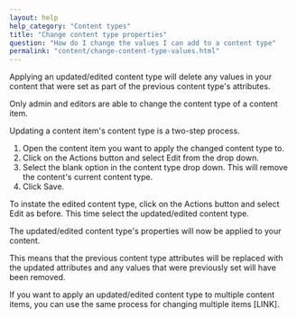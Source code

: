 ```yaml
---
layout: help
help_category: "Content types"
title: "Change content type properties"
question: "How do I change the values I can add to a content type"
permalink: "content/change-content-type-values.html"
---
```


Applying an updated/edited content type will delete any values in your
content that were set as part of the previous content type\'s
attributes.

Only admin and editors are able to change the content type of a content
item.

Updating a content item\'s content type is a two-step process.

1.  Open the content item you want to apply the changed content type to.
2.  Click on the Actions button and select Edit from the drop down.
3.  Select the blank option in the content type drop down. This will
    remove the content\'s current content type.
4.  Click Save.

To instate the edited content type, click on the Actions button and
select Edit as before. This time select the updated/edited content type.

The updated/edited content type\'s properties will now be applied to
your content.

This means that the previous content type attributes will be replaced
with the updated attributes and any values that were previously set will
have been removed.

If you want to apply an updated/edited content type to multiple content
items, you can use the same process for changing multiple items
\[LINK\].

